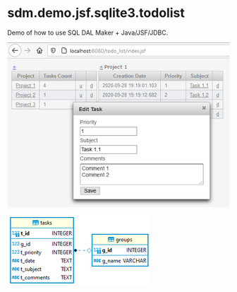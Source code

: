 # sdm.demo.jsf.sqlite3.todolist
Demo of how to use SQL DAL Maker + Java/JSF/JDBC. 

![demo-jsf-1.png](demo-jsf-1.png)

![erd.png](erd.png)
